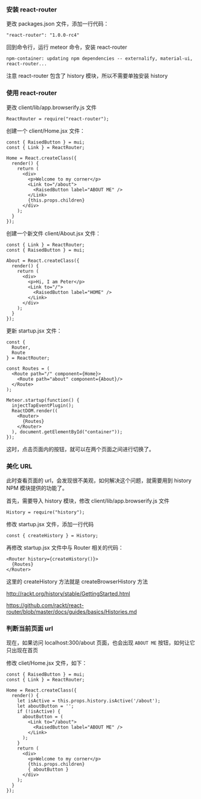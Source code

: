 ### 安装 react-router

更改 packages.json 文件，添加一行代码：

```
"react-router": "1.0.0-rc4"
```

回到命令行，运行 meteor 命令，安装 react-router

```
npm-container: updating npm dependencies -- externalify, material-ui, react-router...
```

注意 react-router 包含了 history 模块，所以不需要单独安装 history

### 使用 react-router

更改 client/lib/app.browserify.js 文件

```
ReactRouter = require("react-router");
```

创建一个 client/Home.jsx 文件：

```
const { RaisedButton } = mui;
const { Link } = ReactRouter;

Home = React.createClass({
  render() {
    return (
      <div>
        <p>Welcome to my corner</p>
        <Link to="/about">
          <RaisedButton label="ABOUT ME" />
        </Link>
        {this.props.children}
      </div>
    );
  }
});
```

创建一个新文件 client/About.jsx 文件：

```
const { Link } = ReactRouter;
const { RaisedButton } = mui;

About = React.createClass({
  render() {
    return (
      <div>
        <p>Hi, I am Peter</p>
        <Link to="/">
          <RaisedButton label="HOME" />
        </Link>
      </div>
    );
  }
});
```

更新 startup.jsx 文件：

```
const {
  Router,
  Route
} = ReactRouter;

const Routes = (
  <Route path="/" component={Home}>
    <Route path="about" component={About}/>
  </Route>
);

Meteor.startup(function() {
  injectTapEventPlugin();
  ReactDOM.render((
    <Router>
      {Routes}
    </Router>
  ), document.getElementById("container"));
});
```

这时，点击页面内的按钮，就可以在两个页面之间进行切换了。

### 美化 URL
此时查看页面的 url，会发现很不美观，如何解决这个问题，就需要用到 history NPM 模块提供的功能了。

首先，需要导入 history 模块，修改 client/lib/app.browserify.js 文件

```
History = require("history");
```

修改 startup.jsx 文件，添加一行代码

```
const { createHistory } = History;

```

再修改 startup.jsx 文件中与 Router 相关的代码：

```
<Router history={createHistory()}>
  {Routes}
</Router>
```

这里的 createHistory 方法就是 createBrowserHistory 方法

http://rackt.org/history/stable/GettingStarted.html

https://github.com/rackt/react-router/blob/master/docs/guides/basics/Histories.md

### 判断当前页面 url

现在，如果访问 localhost:300/about 页面，也会出现 `ABOUT ME` 按钮，如何让它只出现在首页

修改 cliet/Home.jsx 文件，如下：

```
const { RaisedButton } = mui;
const { Link } = ReactRouter;

Home = React.createClass({
  render() {
    let isActive = this.props.history.isActive('/about');
    let aboutButton = '';
    if (!isActive) {
      aboutButton = (
        <Link to="/about">
          <RaisedButton label="ABOUT ME" />
        </Link>
      );
    }
    return (
      <div>
        <p>Welcome to my corner</p>
        {this.props.children}
        { aboutButton }
      </div>
    );
  }
});
```
